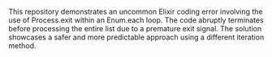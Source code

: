 This repository demonstrates an uncommon Elixir coding error involving the use of Process.exit within an Enum.each loop.  The code abruptly terminates before processing the entire list due to a premature exit signal. The solution showcases a safer and more predictable approach using a different iteration method.